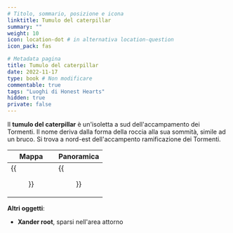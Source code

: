```yaml
---
# Titolo, sommario, posizione e icona
linktitle: Tumulo del caterpillar
summary: ""
weight: 10
icon: location-dot # in alternativa location-question
icon_pack: fas

# Metadata pagina
title: Tumulo del caterpillar
date: 2022-11-17
type: book # Non modificare
commentable: true
tags: "Luoghi di Honest Hearts"
hidden: true
private: false
---
```


<div class="fnv">

Il **tumulo del caterpillar** è un'isoletta a sud dell'accampamento dei Tormenti. Il nome deriva dalla forma della roccia alla sua sommità, simile ad un bruco. Si trova a nord-est dell'accampento ramificazione dei Tormenti.

| Mappa | Panoramica |
| ----- | ---------- |
| {{<figure src="fnv/Caterpillars_Mound_loc.webp">}}      |  {{<figure src="fnv/Caterpillars_Mound.webp">}}          | 

**Altri oggetti**:
- **Xander root**, sparsi nell'area attorno

</div>


